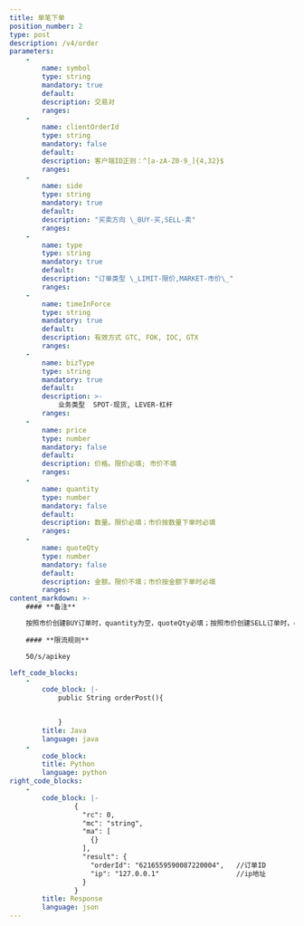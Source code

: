 ```yaml
---
title: 单笔下单
position_number: 2
type: post
description: /v4/order
parameters:
    -
        name: symbol
        type: string
        mandatory: true
        default:
        description: 交易对
        ranges:
    -
        name: clientOrderId
        type: string
        mandatory: false
        default:
        description: 客户端ID正则：^[a-zA-Z0-9_]{4,32}$
        ranges:
    -
        name: side
        type: string
        mandatory: true
        default:
        description: "买卖方向 \_BUY-买,SELL-卖"
        ranges:
    -
        name: type
        type: string
        mandatory: true
        default:
        description: "订单类型 \_LIMIT-限价,MARKET-市价\_"
        ranges:
    -
        name: timeInForce
        type: string
        mandatory: true
        default:
        description: 有效方式 GTC, FOK, IOC, GTX
        ranges:
    -
        name: bizType
        type: string
        mandatory: true
        default:
        description: >-
            业务类型  SPOT-现货, LEVER-杠杆
        ranges:
    -
        name: price
        type: number
        mandatory: false
        default:
        description: 价格。限价必填; 市价不填
        ranges:
    -
        name: quantity
        type: number
        mandatory: false
        default:
        description: 数量。限价必填；市价按数量下单时必填
        ranges:
    -
        name: quoteQty
        type: number
        mandatory: false
        default:
        description: 金额。限价不填；市价按金额下单时必填
        ranges:
content_markdown: >-
    #### **备注**

    按照市价创建BUY订单时，quantity为空，quoteQty必填；按照市价创建SELL订单时，quoteQty为空，quantity必填。 
  
    #### **限流规则**

    50/s/apikey

left_code_blocks:
    -
        code_block: |-
            public String orderPost(){


            }
        title: Java
        language: java
    -
        code_block:
        title: Python
        language: python
right_code_blocks:
    -
        code_block: |-
                {
                  "rc": 0,
                  "mc": "string",
                  "ma": [
                    {}
                  ],
                  "result": {
                    "orderId": "6216559590087220004",   //订单ID
                    "ip": "127.0.0.1"                   //ip地址
                  }
                }
        title: Response
        language: json
---
```

